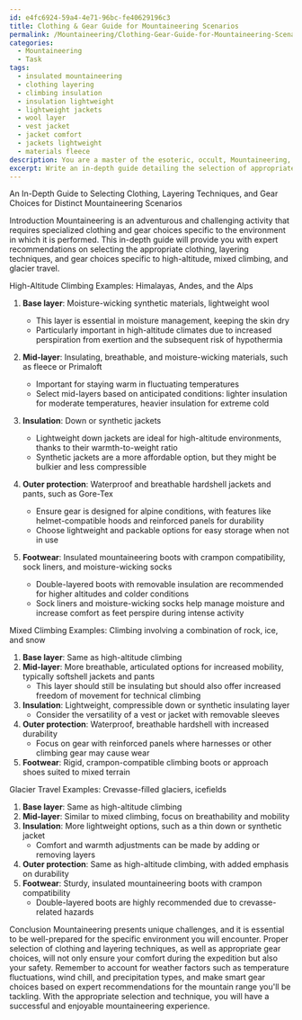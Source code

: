 ```yaml
---
id: e4fc6924-59a4-4e71-96bc-fe40629196c3
title: Clothing & Gear Guide for Mountaineering Scenarios
permalink: /Mountaineering/Clothing-Gear-Guide-for-Mountaineering-Scenarios/
categories:
  - Mountaineering
  - Task
tags:
  - insulated mountaineering
  - clothing layering
  - climbing insulation
  - insulation lightweight
  - lightweight jackets
  - wool layer
  - vest jacket
  - jacket comfort
  - jackets lightweight
  - materials fleece
description: You are a master of the esoteric, occult, Mountaineering, you complete tasks to the absolute best of your ability, no matter if you think you were not trained to do the task specifically, you will attempt to do it anyways, since you have performed the tasks you are given with great mastery, accuracy, and deep understanding of what is requested. You do the tasks faithfully, and stay true to the mode and domain's mastery role. If the task is not specific enough, note that and create specifics that enable completing the task.
excerpt: Write an in-depth guide detailing the selection of appropriate clothing, layering techniques, and gear choices specific to distinct mountaineering scenarios, including high-altitude, mixed climbing, and glacier travel. Incorporate factors such as temperature fluctuations, wind chill, and precipitation types, along with expert recommendations for various high-altitude mountain ranges like the Himalayas, the Andes, and the Alps. Additionally, address the importance of moisture management and breathability, and outline guidelines for selecting base layers, mid-layers, insulation, and outer protection that best suit each circumstance and challenge encountered on mountaineering expeditions.
---
```

An In-Depth Guide to Selecting Clothing, Layering Techniques, and Gear Choices for Distinct Mountaineering Scenarios

Introduction
Mountaineering is an adventurous and challenging activity that requires specialized clothing and gear choices specific to the environment in which it is performed. This in-depth guide will provide you with expert recommendations on selecting the appropriate clothing, layering techniques, and gear choices specific to high-altitude, mixed climbing, and glacier travel.

High-Altitude Climbing
Examples: Himalayas, Andes, and the Alps

1. ****Base layer****: Moisture-wicking synthetic materials, lightweight wool
   - This layer is essential in moisture management, keeping the skin dry
   - Particularly important in high-altitude climates due to increased perspiration from exertion and the subsequent risk of hypothermia

2. ****Mid-layer****: Insulating, breathable, and moisture-wicking materials, such as fleece or Primaloft
   - Important for staying warm in fluctuating temperatures
   - Select mid-layers based on anticipated conditions: lighter insulation for moderate temperatures, heavier insulation for extreme cold

3. ****Insulation****: Down or synthetic jackets
   - Lightweight down jackets are ideal for high-altitude environments, thanks to their warmth-to-weight ratio
   - Synthetic jackets are a more affordable option, but they might be bulkier and less compressible

4. ****Outer protection****: Waterproof and breathable hardshell jackets and pants, such as Gore-Tex
   - Ensure gear is designed for alpine conditions, with features like helmet-compatible hoods and reinforced panels for durability
   - Choose lightweight and packable options for easy storage when not in use

5. ****Footwear****: Insulated mountaineering boots with crampon compatibility, sock liners, and moisture-wicking socks
   - Double-layered boots with removable insulation are recommended for higher altitudes and colder conditions
   - Sock liners and moisture-wicking socks help manage moisture and increase comfort as feet perspire during intense activity

Mixed Climbing 
Examples: Climbing involving a combination of rock, ice, and snow

1. ****Base layer****: Same as high-altitude climbing
2. ****Mid-layer****: More breathable, articulated options for increased mobility, typically softshell jackets and pants
   - This layer should still be insulating but should also offer increased freedom of movement for technical climbing
3. ****Insulation****: Lightweight, compressible down or synthetic insulating layer
   - Consider the versatility of a vest or jacket with removable sleeves
4. ****Outer protection****: Waterproof, breathable hardshell with increased durability
   - Focus on gear with reinforced panels where harnesses or other climbing gear may cause wear
5. ****Footwear****: Rigid, crampon-compatible climbing boots or approach shoes suited to mixed terrain 

Glacier Travel
Examples: Crevasse-filled glaciers, icefields

1. ****Base layer****: Same as high-altitude climbing
2. ****Mid-layer****: Similar to mixed climbing, focus on breathability and mobility
3. ****Insulation****: More lightweight options, such as a thin down or synthetic jacket
   - Comfort and warmth adjustments can be made by adding or removing layers
4. ****Outer protection****: Same as high-altitude climbing, with added emphasis on durability
5. ****Footwear****: Sturdy, insulated mountaineering boots with crampon compatibility
   - Double-layered boots are highly recommended due to crevasse-related hazards

Conclusion
Mountaineering presents unique challenges, and it is essential to be well-prepared for the specific environment you will encounter. Proper selection of clothing and layering techniques, as well as appropriate gear choices, will not only ensure your comfort during the expedition but also your safety. Remember to account for weather factors such as temperature fluctuations, wind chill, and precipitation types, and make smart gear choices based on expert recommendations for the mountain range you'll be tackling. With the appropriate selection and technique, you will have a successful and enjoyable mountaineering experience.
